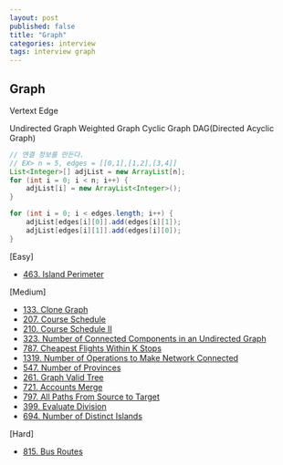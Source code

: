 ```yaml
---
layout: post
published: false
title: "Graph"
categories: interview
tags: interview graph
---
```


## Graph

Vertext
Edge

Undirected Graph
Weighted Graph
Cyclic Graph
DAG(Directed Acyclic Graph)

```java
// 연결 정보를 만든다.
// EX> n = 5, edges = [[0,1],[1,2],[3,4]]
List<Integer>[] adjList = new ArrayList[n];
for (int i = 0; i < n; i++) {
    adjList[i] = new ArrayList<Integer>();
}

for (int i = 0; i < edges.length; i++) {
    adjList[edges[i][0]].add(edges[i][1]);
    adjList[edges[i][1]].add(edges[i][0]);
}

```

[Easy]
- [463. Island Perimeter](problems/2023-05-20-island-perimeter.md)

[Medium]
- [133. Clone Graph](https://leetcode.com/problems/clone-graph/)
- [207. Course Schedule](https://leetcode.com/problems/course-schedule/)
- [210. Course Schedule II](https://leetcode.com/problems/course-schedule-ii/)
- [323. Number of Connected Components in an Undirected Graph](https://leetcode.com/problems/number-of-connected-components-in-an-undirected-graph/)
- [787. Cheapest Flights Within K Stops](https://leetcode.com/problems/cheapest-flights-within-k-stops/)
- [1319. Number of Operations to Make Network Connected](problems/2023-04-25-number-of-operations-to-make-network-connected.md)
- [547. Number of Provinces](problems/2023-02-21-number-of-provinces.md)
- [261. Graph Valid Tree](https://leetcode.com/problems/graph-valid-tree/)
- [721. Accounts Merge](https://leetcode.com/problems/accounts-merge/)
- [797. All Paths From Source to Target](https://leetcode.com/problems/all-paths-from-source-to-target/)
- [399. Evaluate Division](https://leetcode.com/problems/evaluate-division/)
- [694. Number of Distinct Islands](https://leetcode.com/problems/number-of-distinct-islands/)

[Hard]
- [815. Bus Routes](https://leetcode.com/problems/bus-routes/)